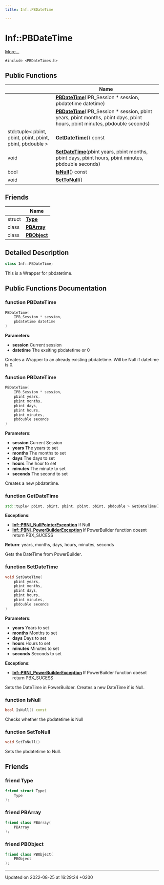 ```yaml
---
title: Inf::PBDateTime

---
```


# Inf::PBDateTime



 [More...](#detailed-description)


`#include <PBDateTimes.h>`

## Public Functions

|                | Name           |
| -------------- | -------------- |
| | **[PBDateTime](/doxygen/Classes/class_inf_1_1_p_b_date_time/#function-pbdatetime)**(IPB_Session * session, pbdatetime datetime) |
| | **[PBDateTime](/doxygen/Classes/class_inf_1_1_p_b_date_time/#function-pbdatetime)**(IPB_Session * session, pbint years, pbint months, pbint days, pbint hours, pbint minutes, pbdouble seconds) |
| std::tuple< pbint, pbint, pbint, pbint, pbint, pbdouble > | **[GetDateTime](/doxygen/Classes/class_inf_1_1_p_b_date_time/#function-getdatetime)**() const |
| void | **[SetDateTime](/doxygen/Classes/class_inf_1_1_p_b_date_time/#function-setdatetime)**(pbint years, pbint months, pbint days, pbint hours, pbint minutes, pbdouble seconds) |
| bool | **[IsNull](/doxygen/Classes/class_inf_1_1_p_b_date_time/#function-isnull)**() const |
| void | **[SetToNull](/doxygen/Classes/class_inf_1_1_p_b_date_time/#function-settonull)**() |

## Friends

|                | Name           |
| -------------- | -------------- |
| struct | **[Type](/doxygen/Classes/class_inf_1_1_p_b_date_time/#friend-type)**  |
| class | **[PBArray](/doxygen/Classes/class_inf_1_1_p_b_date_time/#friend-pbarray)**  |
| class | **[PBObject](/doxygen/Classes/class_inf_1_1_p_b_date_time/#friend-pbobject)**  |

## Detailed Description

```cpp
class Inf::PBDateTime;
```


This is a Wrapper for pbdatetime. 

## Public Functions Documentation

### function PBDateTime

```cpp
PBDateTime(
    IPB_Session * session,
    pbdatetime datetime
)
```


**Parameters**: 

  * **session** Current session 
  * **datetime** The exsiting pbdatetime or 0 


Creates a Wrapper to an already existing pbdatetime. Will be Null if datetime is 0.


### function PBDateTime

```cpp
PBDateTime(
    IPB_Session * session,
    pbint years,
    pbint months,
    pbint days,
    pbint hours,
    pbint minutes,
    pbdouble seconds
)
```


**Parameters**: 

  * **session** Current Session 
  * **years** The years to set 
  * **months** The months to set 
  * **days** The days to set 
  * **hours** The hour to set 
  * **minutes** The minute to set 
  * **seconds** The second to set 


Creates a new pbdatetime.


### function GetDateTime

```cpp
std::tuple< pbint, pbint, pbint, pbint, pbint, pbdouble > GetDateTime() const
```


**Exceptions**: 

  * **[Inf::PBNI_NullPointerException](/doxygen/Classes/class_inf_1_1_p_b_n_i___null_pointer_exception/)** If Null 
  * **[Inf::PBNI_PowerBuilderException](/doxygen/Classes/class_inf_1_1_p_b_n_i___power_builder_exception/)** If PowerBuilder function doesnt return PBX_SUCESS 


**Return**: years, months, days, hours, minutes, seconds

Gets the DateTime from PowerBuilder.


### function SetDateTime

```cpp
void SetDateTime(
    pbint years,
    pbint months,
    pbint days,
    pbint hours,
    pbint minutes,
    pbdouble seconds
)
```


**Parameters**: 

  * **years** Years to set 
  * **months** Months to set 
  * **days** Days to set 
  * **hours** Hours to set 
  * **minutes** Minutes to set 
  * **seconds** Seconds to set


**Exceptions**: 

  * **[Inf::PBNI_PowerBuilderException](/doxygen/Classes/class_inf_1_1_p_b_n_i___power_builder_exception/)** If PowerBuilder function doesnt return PBX_SUCESS 


Sets the DateTime in PowerBuilder. Creates a new DateTime if is Null.


### function IsNull

```cpp
bool IsNull() const
```


Checks whether the pbdatetime is Null 


### function SetToNull

```cpp
void SetToNull()
```


Sets the pbdatetime to Null. 


## Friends

### friend Type

```cpp
friend struct Type(
    Type 
);
```


### friend PBArray

```cpp
friend class PBArray(
    PBArray 
);
```


### friend PBObject

```cpp
friend class PBObject(
    PBObject 
);
```


-------------------------------

Updated on 2022-08-25 at 16:29:24 +0200